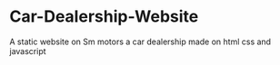 # Car-Dealership-Website
 A static website on Sm motors a car dealership made on html css and javascript
